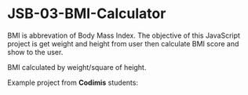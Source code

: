 # JSB-03-BMI-Calculator

BMI is abbrevation of Body Mass Index. 
The objective of this JavaScript project is get weight and height from user then calculate BMI score and
show to the user.

BMI calculated by weight/square of height.

Example project from **Codimis** students:
